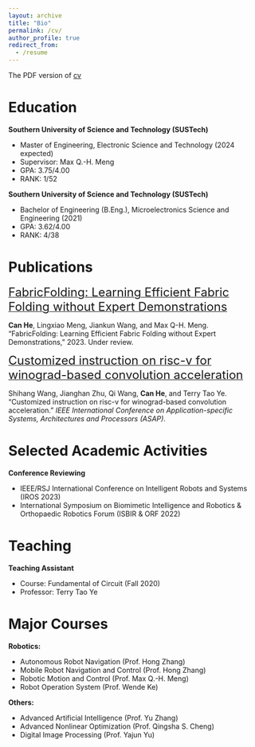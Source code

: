 ```yaml
---
layout: archive
title: "Bio"
permalink: /cv/
author_profile: true
redirect_from:
  - /resume
---
```


<!-- {% include base_path %} -->


The PDF version of [cv](../files/CV.pdf)


Education
======
**Southern University of Science and Technology (SUSTech)**
* Master of Engineering, Electronic Science and Technology (2024 expected)
* Supervisor: Max Q.-H. Meng
* GPA: 3.75/4.00
* RANK: 1/52

**Southern University of Science and Technology (SUSTech)** 
* Bachelor of Engineering (B.Eng.), Microelectronics Science and Engineering (2021)
* GPA: 3.62/4.00
* RANK: 4/38


<!-- Work experience
======
* Summer 2015: Research Assistant
  * Github University
  * Duties included: Tagging issues
  * Supervisor: Professor Git

* Fall 2015: Research Assistant
  * Github University
  * Duties included: Merging pull requests
  * Supervisor: Professor Hub -->
  
<!-- Skills
======
* Skill 1
* Skill 2
  * Sub-skill 2.1
  * Sub-skill 2.2
  * Sub-skill 2.3
* Skill 3 -->

Publications
======
[<font size=5>FabricFolding: Learning Efficient Fabric Folding without Expert Demonstrations</font>](https://arxiv.org/pdf/2303.06587.pdf)

**Can He**, Lingxiao Meng, Jiankun Wang, and Max Q-H. Meng. “FabricFolding: Learning Efficient Fabric Folding without Expert Demonstrations,” 2023. Under review.


[<font size=5>Customized instruction on risc-v for winograd-based convolution acceleration</font>](https://ieeexplore.ieee.org/abstract/document/9516614)


Shihang Wang, Jianghan Zhu, Qi Wang, **Can He**, and Terry Tao Ye. “Customized instruction on risc-v for winograd-based convolution acceleration.” *IEEE International Conference on Application-specific Systems, Architectures and Processors (ASAP)*.
  
<!-- Talks
======
  <ul>{% for post in site.talks %}
    {% include archive-single-talk-cv.html %}
  {% endfor %}</ul> -->

Selected Academic Activities
======
**Conference Reviewing**

* IEEE/RSJ International Conference on Intelligent Robots and Systems (IROS 2023)
* International Symposium on Biomimetic Intelligence and Robotics & Orthopaedic Robotics Forum
(ISBIR & ORF 2022)

  
Teaching
======
**Teaching Assistant**

* Course: Fundamental of Circuit (Fall 2020) 
* Professor: Terry Tao Ye
  
Major Courses
======
**Robotics:**
* Autonomous Robot Navigation (Prof. Hong Zhang)
* Mobile Robot Navigation and Control (Prof. Hong Zhang)
* Robotic Motion and Control (Prof. Max Q.-H. Meng)
* Robot Operation System (Prof. Wende Ke)

**Others:**
* Advanced Artificial Intelligence (Prof. Yu Zhang)
* Advanced Nonlinear Optimization (Prof. Qingsha S. Cheng)
* Digital Image Processing (Prof. Yajun Yu)